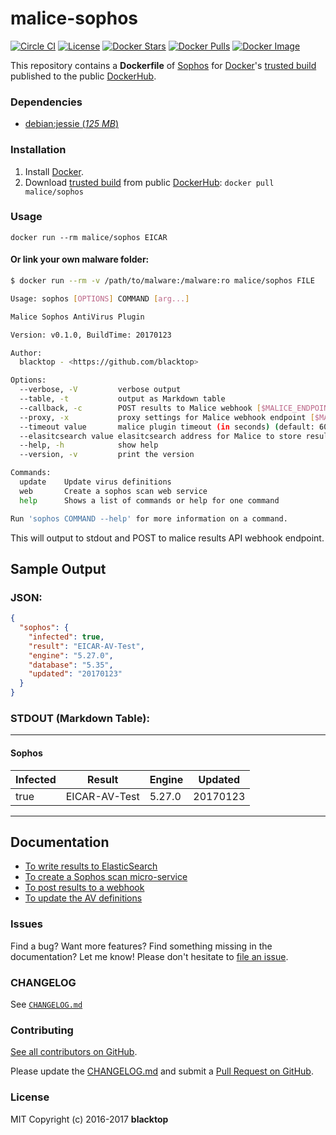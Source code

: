 malice-sophos
=============

[![Circle CI](https://circleci.com/gh/maliceio/malice-sophos.png?style=shield)](https://circleci.com/gh/maliceio/malice-sophos) [![License](http://img.shields.io/:license-mit-blue.svg)](http://doge.mit-license.org) [![Docker Stars](https://img.shields.io/docker/stars/malice/sophos.svg)](https://hub.docker.com/r/malice/sophos/) [![Docker Pulls](https://img.shields.io/docker/pulls/malice/sophos.svg)](https://hub.docker.com/r/malice/sophos/) [![Docker Image](https://img.shields.io/badge/docker%20image-1.22%20GB-blue.svg)](https://hub.docker.com/r/malice/sophos/)

This repository contains a **Dockerfile** of [Sophos](https://www.sophos.com/en-us/products/free-tools/sophos-antivirus-for-linux.aspx) for [Docker](https://www.docker.io/)'s [trusted build](https://hub.docker.com/r/malice/sophos/) published to the public [DockerHub](https://index.docker.io/).

### Dependencies

-	[debian:jessie (*125 MB*\)](https://index.docker.io/_/debian/)

### Installation

1.	Install [Docker](https://www.docker.io/).
2.	Download [trusted build](https://hub.docker.com/r/malice/sophos/) from public [DockerHub](https://hub.docker.com): `docker pull malice/sophos`

### Usage

```
docker run --rm malice/sophos EICAR
```

#### Or link your own malware folder:

```bash
$ docker run --rm -v /path/to/malware:/malware:ro malice/sophos FILE

Usage: sophos [OPTIONS] COMMAND [arg...]

Malice Sophos AntiVirus Plugin

Version: v0.1.0, BuildTime: 20170123

Author:
  blacktop - <https://github.com/blacktop>

Options:
  --verbose, -V         verbose output
  --table, -t	        output as Markdown table
  --callback, -c	    POST results to Malice webhook [$MALICE_ENDPOINT]
  --proxy, -x	        proxy settings for Malice webhook endpoint [$MALICE_PROXY]
  --timeout value       malice plugin timeout (in seconds) (default: 60) [$MALICE_TIMEOUT]    
  --elasitcsearch value elasitcsearch address for Malice to store results [$MALICE_ELASTICSEARCH]   
  --help, -h	        show help
  --version, -v	        print the version

Commands:
  update	Update virus definitions
  web       Create a sophos scan web service  
  help		Shows a list of commands or help for one command

Run 'sophos COMMAND --help' for more information on a command.
```

This will output to stdout and POST to malice results API webhook endpoint.

Sample Output
-------------

### JSON:

```json
{
  "sophos": {
    "infected": true,
    "result": "EICAR-AV-Test",
    "engine": "5.27.0",
    "database": "5.35",
    "updated": "20170123"
  }
}
```

### STDOUT (Markdown Table):

---

#### Sophos

| Infected | Result        | Engine | Updated  |
|----------|---------------|--------|----------|
| true     | EICAR-AV-Test | 5.27.0 | 20170123 |

---

Documentation
-------------

-	[To write results to ElasticSearch](https://github.com/maliceio/malice-sophos/blob/master/docs/elasticsearch.md)
-	[To create a Sophos scan micro-service](https://github.com/maliceio/malice-sophos/blob/master/docs/web.md)
-	[To post results to a webhook](https://github.com/maliceio/malice-sophos/blob/master/docs/callback.md)
-	[To update the AV definitions](https://github.com/maliceio/malice-sophos/blob/master/docs/update.md)

### Issues

Find a bug? Want more features? Find something missing in the documentation? Let me know! Please don't hesitate to [file an issue](https://github.com/maliceio/malice-sophos/issues/new).

### CHANGELOG

See [`CHANGELOG.md`](https://github.com/maliceio/malice-sophos/blob/master/sophos/CHANGELOG.md)

### Contributing

[See all contributors on GitHub](https://github.com/maliceio/malice-sophos/graphs/contributors).

Please update the [CHANGELOG.md](https://github.com/maliceio/malice-sophos/blob/master/sophos/CHANGELOG.md) and submit a [Pull Request on GitHub](https://help.github.com/articles/using-pull-requests/).

### License

MIT Copyright (c) 2016-2017 **blacktop**
